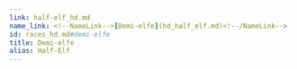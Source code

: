 ```yaml
---
link: half-elf_hd.md
name_link: <!--NameLink-->[Demi-elfe](hd_half_elf.md)<!--/NameLink-->
id: races_hd.md#demi-elfe
title: Demi-elfe
alias: Half-Elf
---
```


